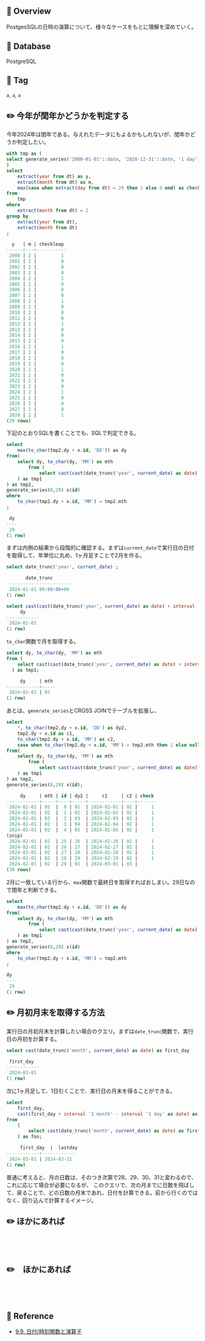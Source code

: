 ## :memo: Overview

PostgesSQLの日時の演算について、様々なケースをもとに理解を深めていく。

## :floppy_disk: Database

PostgreSQL

## :bookmark: Tag

`a`, `a`, `a`

## :pencil2: 今年が閏年かどうかを判定する

今年2024年は閏年である。与えれたデータにもよるかもしれないが、閏年かどうか判定したい。

```sql
with tmp as (
select generate_series('2000-01-01'::date, '2028-12-31'::date, '1 day')::date AS dt
)
select
	extract(year from dt) as y,
	extract(month from dt) as m,
	max(case when extract(day from dt) = 29 then 1 else 0 end) as checkleap
from
	tmp
where
	extract(month from dt) = 2
group by
	extract(year from dt),
	extract(month from dt)
;

  y   | m | checkleap
------+---+-----------
 2000 | 2 |         1
 2001 | 2 |         0
 2002 | 2 |         0
 2003 | 2 |         0
 2004 | 2 |         1
 2005 | 2 |         0
 2006 | 2 |         0
 2007 | 2 |         0
 2008 | 2 |         1
 2009 | 2 |         0
 2010 | 2 |         0
 2011 | 2 |         0
 2012 | 2 |         1
 2013 | 2 |         0
 2014 | 2 |         0
 2015 | 2 |         0
 2016 | 2 |         1
 2017 | 2 |         0
 2018 | 2 |         0
 2019 | 2 |         0
 2020 | 2 |         1
 2021 | 2 |         0
 2022 | 2 |         0
 2023 | 2 |         0
 2024 | 2 |         1
 2025 | 2 |         0
 2026 | 2 |         0
 2027 | 2 |         0
 2028 | 2 |         1
(29 rows)
```

下記のとおりSQLを書くことでも、SQLで判定できる。

```sql
select 
	max(to_char(tmp2.dy + x.id, 'DD')) as dy
from(
	select dy, to_char(dy, 'MM') as mth
		from (
			select cast(cast(date_trunc('year', current_date) as date) + interval '1 month' as date) as dy
	) as tmp1
) as tmp2, 
generate_series(0,29) x(id)
where 
	to_char(tmp2.dy + x.id, 'MM') = tmp2.mth
;

 dy
----
 29
(1 row)
```

まずは内側の結果から段階的に確認する。まずは`current_date`で実行日の日付を取得して、年単位に丸め、1ヶ月足すことで2月を作る。

```sql
select date_trunc('year', current_date) ;

       date_trunc
------------------------
 2024-01-01 00:00:00+09
(1 row)

select cast(cast(date_trunc('year', current_date) as date) + interval '1 month' as date) as dy;
     dy
------------
 2024-02-01
(1 row)
```

`to_char`関数で月を取得する。

```sql
select dy, to_char(dy, 'MM') as mth 
from (
	select cast(cast(date_trunc('year', current_date) as date) + interval '1 month' as date) as dy
  ) as tmp1;

     dy     | mth
------------+-----
 2024-02-01 | 02
(1 row)
```

あとは、`generate_series`とCROSS JOINでテーブルを拡張し、

```sql
select 
	*, to_char(tmp2.dy + x.id, 'DD') as dy2,
	tmp2.dy + x.id as c1,
	to_char(tmp2.dy + x.id, 'MM') as c2,
	case when to_char(tmp2.dy + x.id, 'MM') = tmp2.mth then 1 else null end as check
from(
	select dy, to_char(dy, 'MM') as mth
		from (
			select cast(cast(date_trunc('year', current_date) as date) + interval '1 month' as date) as dy
	) as tmp1
) as tmp2, 
generate_series(0,29) x(id);

     dy     | mth | id | dy2 |     c1     | c2 | check
------------+-----+----+-----+------------+----+-------
 2024-02-01 | 02  |  0 | 01  | 2024-02-01 | 02 |     1
 2024-02-01 | 02  |  1 | 02  | 2024-02-02 | 02 |     1
 2024-02-01 | 02  |  2 | 03  | 2024-02-03 | 02 |     1
 2024-02-01 | 02  |  3 | 04  | 2024-02-04 | 02 |     1
 2024-02-01 | 02  |  4 | 05  | 2024-02-05 | 02 |     1
(snip)
 2024-02-01 | 02  | 25 | 26  | 2024-02-26 | 02 |     1
 2024-02-01 | 02  | 26 | 27  | 2024-02-27 | 02 |     1
 2024-02-01 | 02  | 27 | 28  | 2024-02-28 | 02 |     1
 2024-02-01 | 02  | 28 | 29  | 2024-02-29 | 02 |     1
 2024-02-01 | 02  | 29 | 01  | 2024-03-01 | 03 |
(30 rows)
```

2月に一致している行から、`max`関数で最終日を取得すればおしまい。29日なので閏年と判断できる。


```sql
select 
	max(to_char(tmp2.dy + x.id, 'DD')) as dy
from(
	select dy, to_char(dy, 'MM') as mth
		from (
			select cast(cast(date_trunc('year', current_date) as date) + interval '1 month' as date) as dy
	) as tmp1
) as tmp2, 
generate_series(0,29) x(id)
where 
	to_char(tmp2.dy + x.id, 'MM') = tmp2.mth
;

dy
----
 29
(1 row)
```

## :pencil2: 月初月末を取得する方法

実行日の月初月末を計算したい場合のクエリ。まずは`date_trunc`関数で、実行日の月初を計算する。

```sql
select cast(date_trunc('month', current_date) as date) as first_day

 first_day
------------
 2024-03-01
(1 row)
```

次に1ヶ月足して、1日引くことで、実行日の月末を得ることができる。

```sql
select 
	first_day,
	cast(first_day + interval '1 month' - interval '1 day' as date) as lastday
from
	(
		select cast(date_trunc('month', current_date) as date) as first_day
	) as foo;

	 first_day  |  lastday
------------+------------
 2024-03-01 | 2024-03-31
(1 row)
```

普通に考えると、月の日数は、そのつき次第で28、29、30、31と変わるので、これに応じて場合が必要になるが、
このクエリで、次の月までに日数を飛ばして、戻ることで、どの日数の月末であれ、日付を計算できる。前から行くのではなく、回り込んで計算するイメージ。

## :pencil2: ほかにあれば


```sql

```

```sql

```

```sql

```

```sql

```



## :pencil2:　ほかにあれば


```sql

```

```sql

```

```sql

```

```sql

```


## :closed_book: Reference

- [9.9. 日付/時刻関数と演算子](https://www.postgresql.jp/document/13/html/functions-datetime.html)
